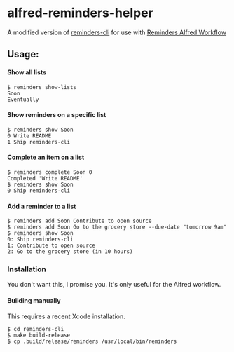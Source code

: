 # alfred-reminders-helper

A modified version of [reminders-cli](https://github.com/keith/reminders-cli) for use with [Reminders Alfred Workflow](https://github.com/rknightuk/alfred-workflows/tree/main/workflows/reminders)

## Usage:

#### Show all lists

```
$ reminders show-lists
Soon
Eventually
```

#### Show reminders on a specific list

```
$ reminders show Soon
0 Write README
1 Ship reminders-cli
```

#### Complete an item on a list

```
$ reminders complete Soon 0
Completed 'Write README'
$ reminders show Soon
0 Ship reminders-cli
```

#### Add a reminder to a list

```
$ reminders add Soon Contribute to open source
$ reminders add Soon Go to the grocery store --due-date "tomorrow 9am"
$ reminders show Soon
0: Ship reminders-cli
1: Contribute to open source
2: Go to the grocery store (in 10 hours)
```

### Installation

You don't want this, I promise you. It's only useful for the Alfred workflow.

#### Building manually

This requires a recent Xcode installation.

```
$ cd reminders-cli
$ make build-release
$ cp .build/release/reminders /usr/local/bin/reminders
```
